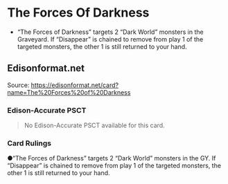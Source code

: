 # The Forces Of Darkness

*   “The Forces of Darkness” targets 2 “Dark World” monsters in the Graveyard. If “Disappear” is chained to remove from play 1 of the targeted monsters, the other 1 is still returned to your hand.

## Edisonformat.net

Source: https://edisonformat.net/card?name=The%20Forces%20of%20Darkness

### Edison-Accurate PSCT

> No Edison-Accurate PSCT available for this card.

### Card Rulings

●“The Forces of Darkness” targets 2 “Dark World” monsters in the GY. If “Disappear” is chained to remove from play 1 of the targeted monsters, the other 1 is still returned to your hand.
            